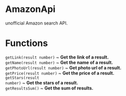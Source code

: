 # AmazonApi
unofficial Amazon search API.

# Functions
<code>getLink(result number)</code> ~ <b>Get the link of a result.</b><br />
<code>getName(result number)</code> ~ <b>Get the name of a result.</b><br />
<code>getPhotoUrl(result number)</code> ~ <b>Get photo url of a result.</b><br />
<code>getPrice(result number)</code> ~ <b>Get the price of a result.</b><br />
<code>getStars(result number)</code> ~ <b>Get the stars of a result.</b><br />
<code>getResultsSum()</code> ~ <b>Get the sum of results.</b><br />
